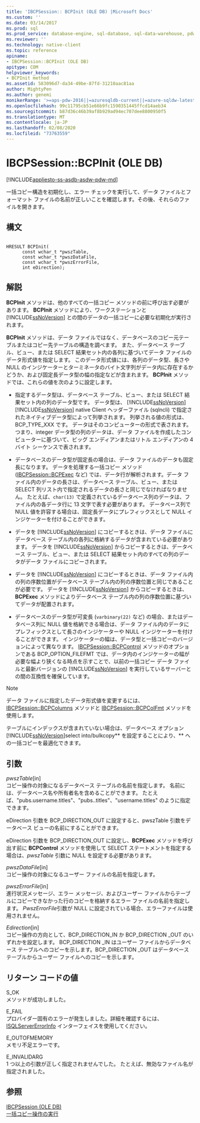 ```yaml
---
title: 'IBCPSession:: BCPInit (OLE DB) |Microsoft Docs'
ms.custom: ''
ms.date: 03/14/2017
ms.prod: sql
ms.prod_service: database-engine, sql-database, sql-data-warehouse, pdw
ms.reviewer: ''
ms.technology: native-client
ms.topic: reference
apiname:
- IBCPSession::BCPInit (OLE DB)
apitype: COM
helpviewer_keywords:
- BCPInit method
ms.assetid: 583096d7-da34-49be-87fd-31210aac81aa
author: MightyPen
ms.author: genemi
monikerRange: '>=aps-pdw-2016||=azuresqldb-current||=azure-sqldw-latest||>=sql-server-2016||=sqlallproducts-allversions||>=sql-server-linux-2017||=azuresqldb-mi-current'
ms.openlocfilehash: 99c11795cb51e66b9fc1590351445ffcd14aeb34
ms.sourcegitcommit: b87d36c46b39af8b929ad94ec707dee8800950f5
ms.translationtype: MT
ms.contentlocale: ja-JP
ms.lasthandoff: 02/08/2020
ms.locfileid: "73763559"
---
```

# <a name="ibcpsessionbcpinit-ole-db"></a>IBCPSession::BCPInit (OLE DB)
[!INCLUDE[appliesto-ss-asdb-asdw-pdw-md](../../includes/appliesto-ss-asdb-asdw-pdw-md.md)]

  一括コピー構造を初期化し、エラー チェックを実行して、データ ファイルとフォーマット ファイルの名前が正しいことを確認します。その後、それらのファイルを開きます。  
  
## <a name="syntax"></a>構文  
  
```  
  
HRESULT BCPInit(   
      const wchar_t *pwszTable,  
      const wchar_t *pwszDataFile,  
      const wchar_t *pwszErrorFile,  
      int eDirection);  
```  
  
## <a name="remarks"></a>解説  
 
  **BCPInit** メソッドは、他のすべての一括コピー メソッドの前に呼び出す必要があります。 
  **BCPInit** メソッドにより、ワークステーションと [!INCLUDE[ssNoVersion](../../includes/ssnoversion-md.md)] との間のデータの一括コピーに必要な初期化が実行されます。  
  
 
  **BCPInit** メソッドは、データ ファイルではなく、データベースのコピー元テーブルまたはコピー先テーブルの構造を調べます。 また、データベース テーブル、ビュー、または SELECT 結果セット内の各列に基づいてデータ ファイルのデータ形式値を指定します。 このデータ形式値には、各列のデータ型、長さや NULL のインジケーターとターミネータのバイト文字列がデータ内に存在するかどうか、および固定長データ型の幅の指定などが含まれます。 
  **BCPInit** メソッドでは、これらの値を次のように設定します。  
  
-   指定するデータ型は、データベース テーブル、ビュー、または SELECT 結果セット内の列のデータ型です。 データ型は、 [!INCLUDE[ssNoVersion](../../includes/ssnoversion-md.md)] [!INCLUDE[ssNoVersion](../../includes/ssnoversion-md.md)] native Client ヘッダーファイル (sqlncli) で指定されたネイティブデータ型によって列挙されます。 列挙される値の形式は、BCP_TYPE_XXX です。 データはそのコンピューターの形式で表されます。 つまり、integer データ型の列のデータは、データ ファイルを作成したコンピューターに基づいて、ビッグ エンディアンまたはリトル エンディアンの 4 バイト シーケンスで表されます。  
  
-   データベースのデータ型が固定長の場合は、データ ファイルのデータも固定長になります。 データを処理する一括コピー メソッド ([IBCPSession::BCPExec](../../relational-databases/native-client-ole-db-interfaces/ibcpsession-bcpexec-ole-db.md) など) では、データ行が解析されます。データ ファイル内のデータの長さは、データベース テーブル、ビュー、または SELECT 列リスト内で指定されるデータの長さと同じでなければなりません。 たとえば、`char(13)` で定義されているデータベース列のデータは、ファイル内の各データ行に 13 文字で表す必要があります。 データベース列で NULL 値を許容する場合は、固定長データにプレフィックスとして NULL インジケーターを付けることができます。  
  
-   データを [!INCLUDE[ssNoVersion](../../includes/ssnoversion-md.md)] にコピーするときは、データ ファイルにデータベース テーブル内の各列に格納するデータが含まれている必要があります。 データを [!INCLUDE[ssNoVersion](../../includes/ssnoversion-md.md)] からコピーするときは、データベース テーブル、ビュー、または SELECT 結果セット内のすべての列のデータがデータ ファイルにコピーされます。  
  
-   データを [!INCLUDE[ssNoVersion](../../includes/ssnoversion-md.md)] にコピーするときは、データ ファイル内の列の序数位置がデータベース テーブル内の列の序数位置と同じであることが必要です。 データを [!INCLUDE[ssNoVersion](../../includes/ssnoversion-md.md)] からコピーするときは、**BCPExec** メソッドによりデータベース テーブル内の列の序数位置に基づいてデータが配置されます。  
  
-   データベースのデータ型が可変長 (`varbinary(22)` など) の場合、またはデータベース列に NULL 値を格納できる場合は、データ ファイル内のデータにプレフィックスとして長さのインジケーターや NULL インジケーターを付けることができます。 インジケーターの幅は、データ型と一括コピーのバージョンによって異なります。 
  [IBCPSession::BCPControl](../../relational-databases/native-client-ole-db-interfaces/ibcpsession-bcpcontrol-ole-db.md) メソッドのオプションである BCP_OPTION_FILEFMT では、データ内のインジケーターの幅が必要な幅より狭くなる時点を示すことで、以前の一括コピー データ ファイルと最新バージョンの [!INCLUDE[ssNoVersion](../../includes/ssnoversion-md.md)] を実行しているサーバーとの間の互換性を確保しています。  
  
> [!NOTE]  
>  データ ファイルに指定したデータ形式値を変更するには、[IBCPSession::BCPColumns](../../relational-databases/native-client-ole-db-interfaces/ibcpsession-bcpcolumns-ole-db.md) メソッドと [IBCPSession::BCPColFmt](../../relational-databases/native-client-ole-db-interfaces/ibcpsession-bcpcolfmt-ole-db.md) メソッドを使用します。  
  
 テーブルにインデックスが含まれていない場合は、データベース オプション [!INCLUDE[ssNoVersion](../../includes/ssnoversion-md.md)]select into/bulkcopy** を設定することにより、** への一括コピーを最適化できます。  
  
## <a name="arguments"></a>引数  
 *pwszTable*[in]  
 コピー操作の対象になるデータベース テーブルの名前を指定します。 名前には、データベース名や所有者名を含めることができます。 たとえば、"pubs.username.titles"、"pubs..titles"、"username.titles" のように指定できます。  
  
 eDirection 引数を BCP_DIRECTION_OUT に設定すると、pwszTable 引数をデータベース ビューの名前にすることができます。  
  
 eDirection 引数を BCP_DIRECTION_OUT に設定し、**BCPExec** メソッドを呼び出す前に **BCPControl** メソッドを使用して SELECT ステートメントを指定する場合は、*pwszTable* 引数に NULL を設定する必要があります。  
  
 *pwszDataFile*[in]  
 コピー操作の対象になるユーザー ファイルの名前を指定します。  
  
 *pwszErrorFile*[in]  
 進行状況メッセージ、エラー メッセージ、およびユーザー ファイルからテーブルにコピーできなかった行のコピーを格納するエラー ファイルの名前を指定します。 *PwszErrorFile*引数が NULL に設定されている場合、エラーファイルは使用されません。  
  
 *Edirection*[in]  
 コピー操作の方向として、BCP_DIRECTION_IN か BCP_DIRECTION _OUT のいずれかを設定します。 BCP_DIRECTION _IN はユーザー ファイルからデータベース テーブルへのコピーを示します。BCP_DIRECTION _OUT はデータベース テーブルからユーザー ファイルへのコピーを示します。  
  
## <a name="return-code-values"></a>リターン コードの値  
 S_OK  
 メソッドが成功しました。  
  
 E_FAIL  
 プロバイダー固有のエラーが発生しました。詳細を確認するには、[ISQLServerErrorInfo](https://msdn.microsoft.com/library/a8323b5c-686a-4235-a8d2-bda43617b3a1) インターフェイスを使用してください。  
  
 E_OUTOFMEMORY  
 メモリ不足エラーです。  
  
 E_INVALIDARG  
 1 つ以上の引数が正しく指定されませんでした。 たとえば、無効なファイル名が指定されました。  
  
## <a name="see-also"></a>参照  
 [IBCPSession &#40;OLE DB&#41;](../../relational-databases/native-client-ole-db-interfaces/ibcpsession-ole-db.md)   
 [一括コピー操作の実行](../../relational-databases/native-client/features/performing-bulk-copy-operations.md)  
  
  
